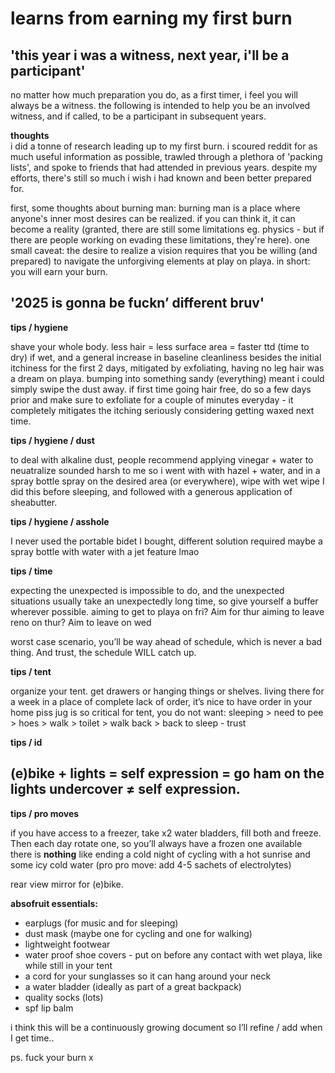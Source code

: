 # learns from earning my first burn  


## **'this year i was a witness, next year, i'll be a participant'**


no matter how much preparation you do, as a first timer, i feel you will always be a witness. the following is intended to help you be an involved witness, and if called, to be a participant in subsequent years.


**thoughts**  
i did a tonne of research leading up to my first burn. i scoured reddit for as much useful information as possible, trawled through a plethora of 'packing lists', and spoke to friends that had attended in previous years. despite my efforts, there's still so much i wish i had known and been better prepared for.

first, some thoughts about burning man:
burning man is a place where anyone's inner most desires can be realized. if you can think it, it can become a reality (granted, there are still some limitations eg. physics - but if there are people working on evading these limitations, they're here).
one small caveat: the desire to realize a vision requires that you be willing (and prepared) to navigate the unforgiving elements at play on playa.
in short: you will earn your burn.


## **'2025 is gonna be fuckn’ different bruv'**


**tips / hygiene**

shave your whole body. less hair = less surface area = faster ttd (time to dry) if wet, and a general increase in baseline cleanliness
besides the initial itchiness for the first 2 days, mitigated by exfoliating, having no leg hair was a dream on playa.
bumping into something sandy (everything) meant i could simply swipe the dust away.
if first time going hair free, do so a few days prior and make sure to exfoliate for a couple of minutes everyday - it completely mitigates the itching
seriously considering getting waxed next time.


**tips / hygiene / dust**

to deal with alkaline dust, people recommend applying vinegar + water to neuatralize
sounded harsh to me so i went with with hazel + water, and in a spray bottle
spray on the desired area (or everywhere), wipe with wet wipe
I did this before sleeping, and followed with a generous application of sheabutter.


**tips / hygiene / asshole**

I never used the portable bidet I bought, different solution required
maybe a spray bottle with water with a jet feature lmao


**tips / time**

expecting the unexpected is impossible to do, and the unexpected situations usually take an unexpectedly long time, so give yourself a buffer wherever possible.
aiming to get to playa on fri? Aim for thur
aiming to leave reno on thur? Aim to leave on wed

worst case scenario, you’ll be way ahead of schedule, which is never a bad thing. And trust, the schedule WILL catch up.


**tips / tent**

organize your tent. get drawers or hanging things or shelves. living there for a week in a place of complete lack of order, it’s nice to have order in your home
piss jug is so critical for tent, you do not want: sleeping > need to pee > hoes > walk > toilet > walk back > back to sleep - trust





**tips / id**

(e)bike + lights = self expression = go ham on the lights
undercover ≠ self expression.
---

**tips / pro moves**

if you have access to a freezer, take x2 water bladders, fill both and freeze. Then each day rotate one, so you’ll always have a frozen one available
there is **nothing** like ending a cold night of cycling with a hot sunrise and some icy cold water (pro pro move:  add 4-5 sachets of electrolytes)

rear view mirror for (e)bike. 


**absofruit essentials:**

- earplugs (for music and for sleeping)
- dust mask (maybe one for cycling and one for walking)
- lightweight footwear
- water proof shoe covers - put on before any contact with wet playa, like while still in your tent
- a cord for your sunglasses so it can hang around your neck
- a water bladder (ideally as part of a great backpack)
- quality socks (lots)
- spf lip balm  


i think this will be a continuously growing document so I’ll refine / add when I get time..

ps. fuck your burn x